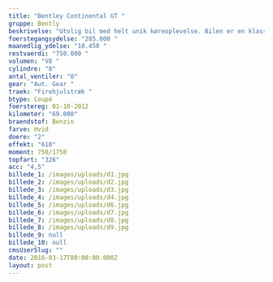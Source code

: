 ```yaml
---
title: "Bentley Continental GT "
gruppe: Bently
beskrivelse: "Utolig bil med helt unik køreoplevelse. Bilen er en klassiker og er bestemt en bil du vil komme til at holde af. "
foerstegangsydelse: "285.000 "
maanedlig_ydelse: "10.450 "
restvaerdi: "750.000 "
volumen: "V8 "
cylindre: "8"
antal_ventiler: "0"
gear: "Aut. Gear "
traek: "Firehjulstræk "
btype: Coupé
foerstereg: 01-10-2012
kilometer: "69.000"
braendstof: Benzin
farve: Hvid
doere: "2"
effekt: "610"
moment: 750/1750
topfart: "326"
acc: "4,5"
billede_1: /images/uploads/d1.jpg
billede_2: /images/uploads/d2.jpg
billede_3: /images/uploads/d3.jpg
billede_4: /images/uploads/d4.jpg
billede_5: /images/uploads/d6.jpg
billede_6: /images/uploads/d7.jpg
billede_7: /images/uploads/d8.jpg
billede_8: /images/uploads/d9.jpg
billede_9: null
billede_10: null
cmsUserSlug: ""
date: 2016-03-17T00:00:00.000Z
layout: post
---
```



